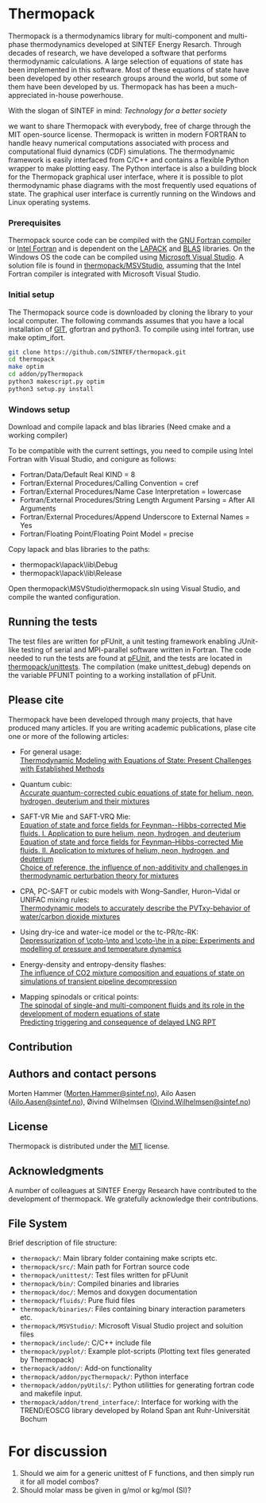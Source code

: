 # Thermopack
Thermopack is a thermodynamics library for multi-component and multi-phase thermodynamics developed at SINTEF Energy Resarch. Through decades of research, we have developed a software that performs thermodynamic calculations. A large selection of equations of state has been implemented in this software. Most of these equations of state have been developed by other research groups around the world, but some of them have been developed by us. Thermopack has has been a much-appreciated in-house powerhouse.   
  
With the slogan of SINTEF in mind: *Technology for a better society*  
  
we want to share Thermopack with everybody, free of charge through the MIT open-source license. Thermopack is written in modern FORTRAN to handle heavy numerical computations associated with process and computational fluid dynamics (CDF) simulations. The thermodynamic framework is easily interfaced from C/C++ and contains a flexible Python wrapper to make plotting easy. The Python interface is also a building block for the Thermopack graphical user interface, where it is possible to plot thermodynamic phase diagrams with the most frequently used equations of state. The graphical user interface is currently running on the Windows and Linux operating systems. 


### Prerequisites
Thermopack source code can be compiled with the [GNU Fortran compiler](https://gcc.gnu.org/wiki/GFortran) or [Intel Fortran](https://software.intel.com/content/www/us/en/develop/tools/compilers/fortran-compilers.html) and is dependent on the [LAPACK](http://www.netlib.org/lapack/) and [BLAS](http://www.netlib.org/blas/) libraries. On the Windows OS the code can be compiled using [Microsoft Visual Studio](https://visualstudio.microsoft.com/vs/). A solution file is found in [thermopack/MSVStudio](https://github.com/SINTEF/thermopack/MSVStudio), assuming that the Intel Fortran compiler is integrated with Microsoft Visual Studio.

### Initial setup
The Thermopack source code is downloaded by cloning the library to your local computer. The following commands assumes that you have a local installation of [GIT](https://git-scm.com/), gfortran and python3. To compile using intel fortran, use make optim_ifort.

```bash
git clone https://github.com/SINTEF/thermopack.git
cd thermopack
make optim
cd addon/pyThermopack
python3 makescript.py optim
python3 setup.py install
```

### Windows setup

Download and compile lapack and blas libraries (Need cmake and a working compiler)

To be compatible with the current settings, you need to compile using Intel Fortran with Visual Studio, and conigure as follows:

- Fortran/Data/Default Real KIND = 8
- Fortran/External Procedures/Calling Convention = cref
- Fortran/External Procedures/Name Case Interpretation = lowercase
- Fortran/External Procedures/String Length Argument Parsing = After All Arguments
- Fortran/External Procedures/Append Underscore to External Names = Yes
- Fortran/Floating Point/Floating Point Model = precise

Copy lapack and blas libraries to the paths:

- thermopack\lapack\lib\Debug
- thermopack\lapack\lib\Release

Open thermopack\MSVStudio\thermopack.sln using Visual Studio, and compile the wanted configuration.

## Running the tests
The test files are written for pFUnit, a unit testing framework enabling JUnit-like testing of serial and MPI-parallel software written in Fortran. The code needed to run the tests are found at [pFUnit](https://github.com/Goddard-Fortran-Ecosystem/pFUnit), and the tests are located in [thermopack/unittests](https://github.com/SINTEF/unittest). The compilation (make unittest_debug) depends on the variable PFUNIT pointing to a working installation of pFUnit.

## Please cite

Thermopack have been developed through many projects, that have produced many articles. If you are writing academic publications, plase cite one or more of the following articles:

- For general usage:  
[Thermodynamic Modeling with Equations of State: Present Challenges with Established Methods](doi.org/10.1021/acs.iecr.7b00317)

- Quantum cubic:  
[Accurate quantum-corrected cubic equations of state for helium, neon, hydrogen, deuterium and their mixtures](doi.org/10.1016/j.fluid.2020.112790)

- SAFT-VR Mie and SAFT-VRQ Mie:  
[Equation of state and force fields for Feynman--Hibbs-corrected Mie fluids. I. Application to pure helium, neon, hydrogen, and deuterium](doi.org/10.1063/1.5111364)  
[Equation of state and force fields for Feynman–Hibbs-corrected Mie fluids. II. Application to mixtures of helium, neon, hydrogen, and deuterium](doi.org/10.1063/1.5136079)  
[Choice of reference, the influence of non-additivity and challenges in thermodynamic perturbation theory for mixtures](doi.org/10.1063/1.5142771)

- CPA, PC-SAFT or cubic models with Wong–Sandler, Huron–Vidal or UNIFAC mixing rules:  
[Thermodynamic models to accurately describe the PVTxy-behavior of water/carbon dioxide mixtures](doi.org/10.1016/j.fluid.2017.02.006)

- Using dry-ice and water-ice model or the tc-PR/tc-RK:  
[Depressurization of \coto-\nto and \coto-\he in a pipe: Experiments and modelling of pressure and temperature dynamics](doi.org/XXX)

- Energy-density and entropy-density flashes:  
[The influence of CO2 mixture composition and equations of state on simulations of transient pipeline decompression](doi.org/10.1016/j.ijggc.2016.07.004)

- Mapping spinodals or critical points:  
[The spinodal of single-and multi-component fluids and its role in the development of modern equations of state](doi.org/10.1016/j.fluid.2016.12.018)  
[Predicting triggering and consequence of delayed LNG RPT](doi.org/10.1016/j.jlp.2018.06.001)

## Contribution



## Authors and contact persons
Morten Hammer (Morten.Hammer@sintef.no), Ailo Aasen (Ailo.Aasen@sintef.no), Øivind Wilhelmsen (Oivind.Wilhelmsen@sintef.no)

## License
Thermopack is distributed under the [MIT](https://github.com/SINTEF/LICENSE) license.

## Acknowledgments
A number of colleagues at SINTEF Energy Research have contributed to the development of thermopack. We gratefully acknowledge their contributions.


## File System

Brief description of file structure:

- `thermopack/`: Main library folder containing make scripts etc.
- `thermopack/src/`: Main path for Fortran source code
- `thermopack/unittest/`: Test files written for pFUunit
- `thermopack/bin/`: Compiled binaries and libraries
- `thermopack/doc/`: Memos and doxygen documentation
- `thermopack/fluids/`: Pure fluid files
- `thermopack/binaries/`: Files containing binary interaction parameters etc.
- `thermopack/MSVStudio/`: Microsoft Visual Studio project and soluition files
- `thermopack/include/`: C/C++ include file
- `thermopack/pyplot/`: Example plot-scripts (Plotting text files generated by Thermopack)
- `thermopack/addon/`: Add-on functionality
- `thermopack/addon/pycThermopack/`: Python interface
- `thermopack/addon/pyUtils/`: Python utilitties for generating fortran code and makefile input.
- `thermopack/addon/trend_interface/`: Interface for working with the TREND/EOSCG library developed by Roland Span ant Ruhr-Universität Bochum

# For discussion
1. Should we aim for a generic unittest of F functions, and then simply run it for all model combos?
2. Should molar mass be given in g/mol or kg/mol (SI)?

